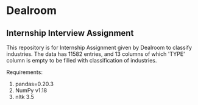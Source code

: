 # Dealroom
## Internship Interview Assignment
This repository is for Internship Assignment given by Dealroom to classify industries. The data has 11582 entries, and 13 columns of which 'TYPE' column is empty to be filled with classification of industries.

Requirements:

1. pandas=0.20.3
2. NumPy v1.18
3. nltk 3.5
